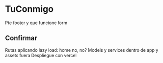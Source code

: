 # TuConmigo

Pte footer y que funcione form

## Confirmar

Rutas aplicando lazy load: home no, no?
Models y services dentro de app y assets fuera
Despliegue con vercel
